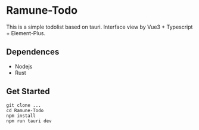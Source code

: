 # Ramune-Todo

This is a simple todolist based on tauri. Interface view by Vue3 + Typescript + Element-Plus.

## Dependences

- Nodejs
- Rust

## Get Started

```
git clone ...
cd Ramune-Todo
npm install
npm run tauri dev
```